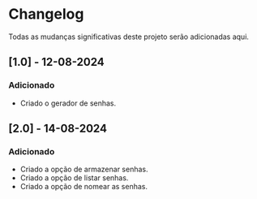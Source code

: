 # Changelog

Todas as mudanças significativas deste projeto serão adicionadas aqui.

## [1.0] - 12-08-2024

### Adicionado

- Criado o gerador de senhas.

## [2.0] - 14-08-2024

### Adicionado

- Criado a opção de armazenar senhas.
- Criado a opção de listar senhas.
- Criado a opção de nomear as senhas.
